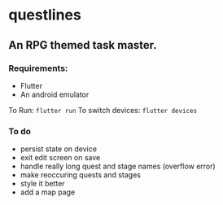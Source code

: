 # questlines

## An RPG themed task master.

### Requirements:
- Flutter
- An android emulator

To Run: `flutter run`
To switch devices: `flutter devices`

### To do
- persist state on device
- exit edit screen on save
- handle really long quest and stage names (overflow error)
- make reoccuring quests and stages
- style it better
- add a map page
